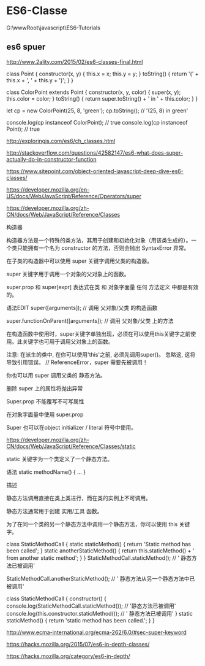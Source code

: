# ES6-Classe



G:\wwwRoot\javascript\ES6-Tutorials









## es6 spuer


http://www.2ality.com/2015/02/es6-classes-final.html



class Point {
    constructor(x, y) {
        this.x = x;
        this.y = y;
    }
    toString() {
        return '(' + this.x + ', ' + this.y + ')';
    }
}

class ColorPoint extends Point {
    constructor(x, y, color) {
        super(x, y);
        this.color = color;
    }
    toString() {
        return super.toString() + ' in ' + this.color;
    }
}

let cp = new ColorPoint(25, 8, 'green');
cp.toString(); // '(25, 8) in green'

console.log(cp instanceof ColorPoint); // true
console.log(cp instanceof Point); // true



http://exploringjs.com/es6/ch_classes.html




http://stackoverflow.com/questions/42582147/es6-what-does-super-actually-do-in-constructor-function




https://www.sitepoint.com/object-oriented-javascript-deep-dive-es6-classes/


https://developer.mozilla.org/en-US/docs/Web/JavaScript/Reference/Operators/super


https://developer.mozilla.org/zh-CN/docs/Web/JavaScript/Reference/Classes



构造器

构造器方法是一个特殊的类方法，其用于创建和初始化对象（用该类生成的）。一个类只能拥有一个名为 constructor 的方法，否则会抛出 SyntaxError 异常。

在子类的构造器中可以使用 super 关键字调用父类的构造器。


super 关键字用于调用一个对象的父对象上的函数。

super.prop 和 super[expr] 表达式在类 和 对象字面量 任何 方法定义 中都是有效的。

语法EDIT
super([arguments]);
// 调用 父对象/父类 的构造函数

super.functionOnParent([arguments]);
// 调用 父对象/父类 上的方法




在构造函数中使用时，super关键字单独出现，必须在可以使用this关键字之前使用。此关键字也可用于调用父对象上的函数。




注意:
在派生的类中, 在你可以使用'this'之前, 必须先调用super()。
忽略这, 这将导致引用错误。
// ReferenceError，super 需要先被调用！




你也可以用 super 调用父类的 静态方法。


删除 super 上的属性将抛出异常


Super.prop 不能覆写不可写属性


在对象字面量中使用 super.prop

Super 也可以在object initializer / literal 符号中使用。






https://developer.mozilla.org/zh-CN/docs/Web/JavaScript/Reference/Classes/static

static 关键字为一个类定义了一个静态方法。

语法
static methodName() { ... }

描述

静态方法调用直接在类上类进行，而在类的实例上不可调用。

静态方法通常用于创建 实用/工具 函数。


为了在同一个类的另一个静态方法中调用一个静态方法，你可以使用  this 关键字。




class StaticMethodCall {
    static staticMethod() {
        return 'Static method has been called';
    }
    static anotherStaticMethod() {
        return this.staticMethod() + ' from another static method';
    }
}
StaticMethodCall.staticMethod();
// ' 静态方法已被调用'

StaticMethodCall.anotherStaticMethod();
// ' 静态方法从另一个静态方法中已被调用'



class StaticMethodCall {
    constructor() {
        console.log(StaticMethodCall.staticMethod());
        // '静态方法已被调用'
        console.log(this.constructor.staticMethod());
        // ' 静态方法已被调用'
    }
    static staticMethod() {
        return 'static method has been called.';
    }
}















http://www.ecma-international.org/ecma-262/6.0/#sec-super-keyword




https://hacks.mozilla.org/2015/07/es6-in-depth-classes/


https://hacks.mozilla.org/category/es6-in-depth/
















